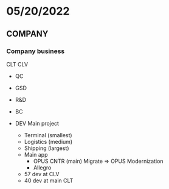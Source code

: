 # 05/20/2022

## COMPANY

### Company business

CLT
CLV

- QC
- GSD
- R&D
- BC

- DEV
Main project
  - Terminal (smallest)
  - Logistics (medium)
  - Shipping  (largest)
  - Main app
    - OPUS CNTR (main) Migrate => OPUS Modernization
    - Allegro
  - 57 dev at CLV
  - 40 dev at main CLT
